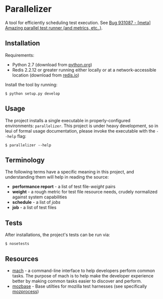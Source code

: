 # Parallelizer

A tool for efficiently scheduling test execution. See [Bug 931087 - [meta]
Amazing parallel test runner (and metrics,
etc..)](https://bugzilla.mozilla.org/show_bug.cgi?id=931087).

## Installation

Requirements:

- Python 2.7 (download from [python.org](http://python.org/download/))
- Redis 2.2.12 or greater running either locally or at a network-accessible
  location (download from [redis.io](http://redis.io/download))

Install the tool by running:

    $ python setup.py develop

## Usage

The project installs a single executable in properly-configured environments:
`parallelizer`. This project is under heavy development, so in leui of formal
usage documentation, please invoke the executable with the `--help` flag:

    $ parallelizer --help

## Terminology

The following terms have a specific meaning in this project, and understanding
them will help in reading the source:

- **performance report** - a list of test file-*weight* pairs
- **weight** - a rough metric for test file resource needs, crudely normalized
  against system capabilities
- **schedule** - a list of *jobs*
- **job** - a list of test files

## Tests

After installations, the project's tests can be run via:

    $ nosetests

## Resources

- [mach](https://developer.mozilla.org/en-US/docs/Developer_Guide/mach) - a
  command-line interface to help developers perform common tasks. The purpose
  of mach is to help make the developer experience better by making common
  tasks easier to discover and perform.
- [mozbase](https://github.com/mozilla/mozbase) - Base utilties for mozilla
  test harnesses (see specifically
  [mozprocess](https://github.com/mozilla/mozbase/tree/master/mozprocess))
